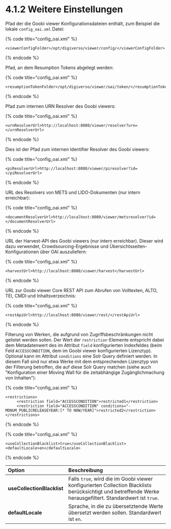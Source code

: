 # 4.1.2 Weitere Einstellungen

Pfad der die Goobi viewer Konfigurationsdateien enthält, zum Beispiel die lokale `config_oai.xml` Datei:

{% code title="config\_oai.xml" %}
```markup
<viewerConfigFolder>/opt/digiverso/viewer/config/</viewerConfigFolder>
```
{% endcode %}

Pfad, an dem Resumption Tokens abgelegt werden:

{% code title="config\_oai.xml" %}
```markup
<resumptionTokenFolder>/opt/digiverso/viewer/oai/token/</resumptionTokenFolder>
```
{% endcode %}

Pfad zum internen URN Resolver des Goobi viewers:

{% code title="config\_oai.xml" %}
```markup
<urnResolverUrl>http://localhost:8080/viewer/resolver?urn=</urnResolverUrl>
```
{% endcode %}

Dies ist der Pfad zum internen Identifier Resolver des Goobi viewers:

{% code title="config\_oai.xml" %}
```markup
<piResolverUrl>http://localhost:8080/viewer/piresolver?id=</piResolverUrl>
```
{% endcode %}

URL des Resolvers von METS und LIDO-Dokumenten \(nur intern erreichbar\):

{% code title="config\_oai.xml" %}
```markup
<documentResolverUrl>http://localhost:8080/viewer/metsresolver?id=</documentResolverUrl>
```
{% endcode %}

URL der Harvest-API des Goobi viewers \(nur intern erreichbar\). Dieser wird dazu verwendet, Crowdsourcing-Ergebnisse und Übersichtsseiten-Konfigurationen über OAI auszuliefern:

{% code title="config\_oai.xml" %}
```markup
<harvestUrl>http://localhost:8080/viewer/harvest</harvestUrl>
```
{% endcode %}

URL zur Goobi viewer Core REST API zum Abrufen von Volltexten, ALTO, TEI, CMDI und Inhaltsverzeichnis:

{% code title="config\_oai.xml" %}
```markup
<restApiUrl>http://localhost:8080/viewer/rest/</restApiUrl>
```
{% endcode %}

Filterung von Werken, die aufgrund von Zugriffsbeschränkungen nicht gelistet werden sollen. Der Wert der `restriction`-Elemente entspricht dabei dem Metadatenwert des im Attribut `field` konfigurierten Indexfeldes \(beim Feld `ACCESSCONDITION`, dem im Goobi viewer konfigurierten Lizenztyp\). Optional kann im Attribut `conditions` eine Solr Query definiert werden. In diesem Fall sind nur etwa Werke mit dem entsprechenden Lizenztyp von der Filterung betroffen, die auf diese Solr Query matchen \(siehe auch "Konfiguration einer Moving Wall für die zeitabhängige Zugänglichmachung von Inhalten"\):

{% code title="config\_oai.xml" %}
```markup
<restrictions>
     <restriction field="ACCESSCONDITION">restricted1</restriction>
     <restriction field="ACCESSCONDITION" conditions="-MDNUM_PUBLICRELEASEYEAR:[* TO NOW/YEAR]">restricted2</restriction>
</restrictions>
```
{% endcode %}



{% code title="config\_oai.xml" %}
```markup
<useCollectionBlacklist>true</useCollectionBlacklist>
<defaultLocale>en</defaultLocale>
```
{% endcode %}

| Option | Beschreibung |
| :--- | :--- |
| **useCollectionBlacklist** | Falls `true`, wird die im Goobi viewer konfigurierten Collection Blacklists berücksichtigt und betreffende Werke herausgefiltert. Standardwert ist `true`. |
| **defaultLocale** | Sprache, in die zu übersetztende Werte übersetzt werden sollen. Standardwert ist `en`.  |


